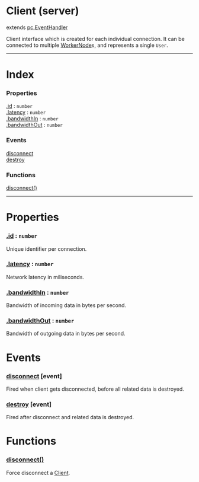 # Client (server)
extends [pc.EventHandler]

Client interface which is created for each individual connection. It can be connected to multiple [WorkerNode]s, and represents a single `User`.

---

# Index

### Properties

<a href='#property_id'>.id</a> : `number`  
<a href='#property_latency'>.latency</a> : `number`  
<a href='#property_bandwidthIn'>.bandwidthIn</a> : `number`  
<a href='#property_bandwidthOut'>.bandwidthOut</a> : `number`  

### Events

<a href='#event_disconnect'>disconnect</a>  
<a href='#event_destroy'>destroy</a>  

### Functions

<a href='#function_disconnect'>disconnect()</a>  


---


# Properties

<a name='property_id'></a>
### <a href='#property_id'>.id</a> : `number`  
Unique identifier per connection.

<a name='property_latency'></a>
### <a href='#property_latency'>.latency</a> : `number`  
Network latency in miliseconds.

<a name='property_bandwidthIn'></a>
### <a href='#property_bandwidthIn'>.bandwidthIn</a> : `number`  
Bandwidth of incoming data in bytes per second.

<a name='property_bandwidthOut'></a>
### <a href='#property_bandwidthOut'>.bandwidthOut</a> : `number`  
Bandwidth of outgoing data in bytes per second.



# Events

<a name='event_disconnect'></a>
### <a href='#event_disconnect'>disconnect</a> [event]  
Fired when client gets disconnected, before all related data is destroyed.



<a name='event_destroy'></a>
### <a href='#event_destroy'>destroy</a> [event]  
Fired after disconnect and related data is destroyed.



# Functions

<a name='function_disconnect'></a>
### <a href='#function_disconnect'>disconnect()</a>  

Force disconnect a [Client].





[pc.EventHandler]: https://developer.playcanvas.com/en/api/pc.EventHandler.html  
[Client]: ./Client.md  
[WorkerNode]: ./WorkerNode.md  
